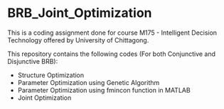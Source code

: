 # BRB_Joint_Optimization
This is a coding assignment done for course M175 - Intelligent Decision Technology offered by University of Chittagong. 

This repository contains the following codes (For both Conjunctive and Disjunctive BRB):
 - Structure Optimization
 - Parameter Optimization using Genetic Algorithm
 - Parameter Optimization using fmincon function in MATLAB
 - Joint Optimization
